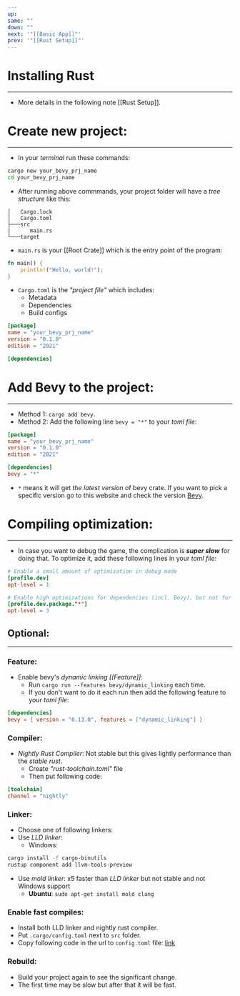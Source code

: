 ```yaml
---
up: 
same: ""
down: ""
next: '"[[Basic App]]"'
prev: '"[[Rust Setup]]"'
---
```


# Installing Rust
---
- More details in the following note [[Rust Setup]].

# Create new project:
---
- In your _terminal_ run these commands:
```sh
cargo new your_bevy_prj_name
cd your_bevy_prj_name
```

- After running above commmands, your project folder will have a _tree structure_ like this:
```
│   Cargo.lock
│   Cargo.toml
├───src
|      main.rs
└───target
```

- `main.rs` is your [[Root Crate]] which is the entry point of the program:
```rust
fn main() {
    println!("Hello, world!");
}
```

- `Cargo.toml` is the _"project file"_ which includes:
	- Metadata
	- Dependencies
	- Build configs
```toml
[package]
name = "your_bevy_prj_name"
version = "0.1.0"
edition = "2021"

[dependencies]
```

# Add Bevy to the project:
---

- Method 1: `cargo add bevy`.
- Method 2: Add the following line `bevy = "*"` to your _toml file_:
```toml
[package]
name = "your_bevy_prj_name"
version = "0.1.0"
edition = "2021"

[dependencies]
bevy = "*"
```

- `*` means it will get _the latest version_ of bevy crate. If you want to pick a specific version go to this website and check the version [Bevy](https://crates.io/crates/bevy).

# Compiling optimization:
---
- In case you want to debug the game, the complication is **_super slow_** for doing that. To optimize it, add these following lines in your _toml file_:
```toml
# Enable a small amount of optimization in debug mode
[profile.dev]
opt-level = 1

# Enable high optimizations for dependencies (incl. Bevy), but not for our code:
[profile.dev.package."*"]
opt-level = 3
```

## Optional:
----
### Feature:
- Enable bevy's _dynamic linking [[Feature]]_: 
	- Run `cargo run --features bevy/dynamic_linking` each time.
	- If you don't want to do it each run then add the following feature to your _toml file_:
```toml
[dependencies]
bevy = { version = "0.13.0", features = ["dynamic_linking"] }
```

### Compiler:
- _Nightly Rust Compiler_: Not stable but this gives lightly performance than the _stable rust_.
	- Create _"rust-toolchain.toml"_ file
	- Then put following code:
```toml
[toolchain]
channel = "nightly"
```

### Linker:
- Choose one of following linkers:
- Use _LLD linker_: 
	- Windows: 
```sh
cargo install -f cargo-binutils
rustup component add llvm-tools-preview
```

- Use _mold linker_: x5 faster than _LLD linker_ but not stable and not Windows support
	- **Ubuntu**: `sudo apt-get install mold clang`

### Enable fast compiles:
- Install both LLD linker and nightly rust compiler.
- Put `.cargo/config.toml` next to `src` folder.
- Copy following code in the url to `config.toml` file: [link](https://github.com/bevyengine/bevy/blob/main/.cargo/config_fast_builds.toml)

### Rebuild:
- Build your project again to see the significant change.
- The first time may be slow but after that it will be fast.